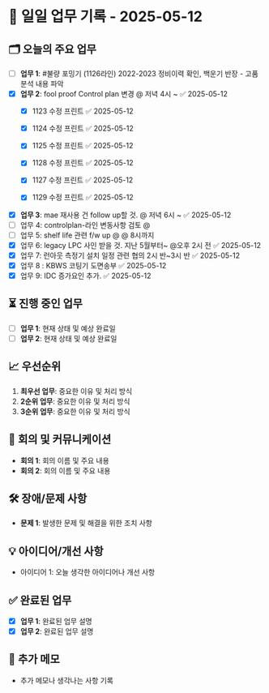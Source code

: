 # 📅 일일 업무 기록 - 2025-05-12

## 🗂 오늘의 주요 업무
- [ ] **업무 1**: #불량 포밍기 (1126라인) 2022-2023 정비이력 확인, 백운기 반장 - 고품 분석 내용 파악
- [x] **업무 2**: fool proof Control plan 변경 @ 저녁 4시 ~ ✅ 2025-05-12
	- [x] 1123 수정 프린트 ✅ 2025-05-12
	- [x] 1124 수정 프린트 ✅ 2025-05-12
	- [x] 1125 수정 프린트 ✅ 2025-05-12
	- [x] 1128 수정 프린트 ✅ 2025-05-12
	- [x] 1127 수정 프린트 ✅ 2025-05-12
	- [x] 1129 수정 프린트 ✅ 2025-05-12



- [x] **업무 3**: mae 재사용 건 follow up할 것. @ 저녁 6시 ~ ✅ 2025-05-12
- [ ] 업무 4: controlplan-라인 변동사항 검토 @ 
- [ ] 업무 5: shelf life 관련 f/w up @ @ 8시까지
- [x] 업무 6: legacy LPC 사인 받을 것. 지난 5월부터~ @오후 2시 전 ✅ 2025-05-12
- [x] 업무 7: 런아웃 측정기 설치 일정 관련 협의 2시 반~3시 반 ✅ 2025-05-12
- [x] 업무 8 : KBWS 코팅기 도면송부 ✅ 2025-05-12
- [x] 업무 9: IDC 증가요인 추가. ✅ 2025-05-12

## ⏳ 진행 중인 업무
- [ ] **업무 1**: 현재 상태 및 예상 완료일
- [ ] **업무 2**: 현재 상태 및 예상 완료일

## 📈 우선순위
1. **최우선 업무**: 중요한 이유 및 처리 방식
2. **2순위 업무**: 중요한 이유 및 처리 방식
3. **3순위 업무**: 중요한 이유 및 처리 방식

## 🔄 회의 및 커뮤니케이션
- **회의 1**: 회의 이름 및 주요 내용
- **회의 2**: 회의 이름 및 주요 내용

## 🛠 장애/문제 사항
- **문제 1**: 발생한 문제 및 해결을 위한 조치 사항

## 💡 아이디어/개선 사항
- 아이디어 1: 오늘 생각한 아이디어나 개선 사항

## ✅ 완료된 업무
- [x] **업무 1**: 완료된 업무 설명
- [x] **업무 2**: 완료된 업무 설명

## 📝 추가 메모
- 추가 메모나 생각나는 사항 기록
